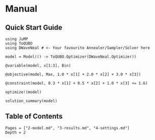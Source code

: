 # Manual

## Quick Start Guide
```@example quick-start
using JuMP
using ToQUBO
using DWaveNeal # <- Your favourite Annealer/Sampler/Solver here

model = Model(() -> ToQUBO.Optimizer(DWaveNeal.Optimizer))

@variable(model, x[1:3], Bin)

@objective(model, Max, 1.0 * x[1] + 2.0 * x[2] + 3.0 * x[3])

@constraint(model, 0.3 * x[1] + 0.5 * x[2] + 1.0 * x[3] <= 1.6)

optimize!(model)

solution_summary(model)
```

## Table of Contents
```@contents
Pages = ["2-model.md", "3-results.md", "4-settings.md"]
Depth = 2
```